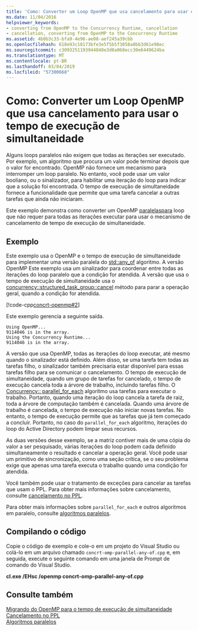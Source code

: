 ```yaml
---
title: 'Como: Converter um Loop OpenMP que usa cancelamento para usar o tempo de execução de simultaneidade'
ms.date: 11/04/2016
helpviewer_keywords:
- converting from OpenMP to the Concurrency Runtime, cancellation
- cancellation, converting from OpenMP to the Concurrency Runtime
ms.assetid: 4b0b3c33-bfa9-4e96-ae08-aef245a39cbb
ms.openlocfilehash: 618e93c18173bfe3e5f5b5f3058a8bb3d61e98ec
ms.sourcegitcommit: c3093251193944840e3d0a068ecc30e6449624ba
ms.translationtype: MT
ms.contentlocale: pt-BR
ms.lasthandoff: 03/04/2019
ms.locfileid: "57300668"
---
```

# <a name="how-to-convert-an-openmp-loop-that-uses-cancellation-to-use-the-concurrency-runtime"></a>Como: Converter um Loop OpenMP que usa cancelamento para usar o tempo de execução de simultaneidade

Alguns loops paralelos não exigem que todas as iterações ser executado. Por exemplo, um algoritmo que procura um valor pode terminar depois que o valor for encontrado. OpenMP não fornece um mecanismo para interromper um loop paralelo. No entanto, você pode usar um valor booliano, ou o sinalizador, para habilitar uma iteração do loop para indicar que a solução foi encontrada. O tempo de execução de simultaneidade fornece a funcionalidade que permite que uma tarefa cancelar a outras tarefas que ainda não iniciaram.

Este exemplo demonstra como converter um OpenMP [paralelas](../../parallel/concrt/how-to-use-parallel-invoke-to-write-a-parallel-sort-routine.md#parallel)[para](../../parallel/openmp/reference/for-openmp.md) loop que não requer para todas as iterações executar para usar o mecanismo de cancelamento de tempo de execução de simultaneidade.

## <a name="example"></a>Exemplo

Este exemplo usa o OpenMP e o tempo de execução de simultaneidade para implementar uma versão paralela do [std::any_of](../../standard-library/algorithm-functions.md#any_of) algoritmo. A versão OpenMP Este exemplo usa um sinalizador para coordenar entre todas as iterações do loop paralelo que a condição for atendida. A versão que usa o tempo de execução de simultaneidade usa o [concurrency::structured_task_group::cancel](reference/structured-task-group-class.md#cancel) método para parar a operação geral, quando a condição for atendida.

[!code-cpp[concrt-openmp#2](../../parallel/concrt/codesnippet/cpp/convert-an-openmp-loop-that-uses-cancellation_1.cpp)]

Este exemplo gerencia a seguinte saída.

```Output
Using OpenMP...
9114046 is in the array.
Using the Concurrency Runtime...
9114046 is in the array.
```

A versão que usa OpenMP, todas as iterações do loop executar, até mesmo quando o sinalizador está definido. Além disso, se uma tarefa tem todas as tarefas filho, o sinalizador também precisaria estar disponível para essas tarefas filho para se comunicar o cancelamento. O tempo de execução de simultaneidade, quando um grupo de tarefas for cancelado, o tempo de execução cancela toda a árvore de trabalho, incluindo tarefas filho. O [Concurrency:: parallel_for_each](reference/concurrency-namespace-functions.md#parallel_for_each) algoritmo usa tarefas para executar o trabalho. Portanto, quando uma iteração do loop cancela a tarefa de raiz, toda a árvore de computação também é cancelada. Quando uma árvore de trabalho é cancelada, o tempo de execução não iniciar novas tarefas. No entanto, o tempo de execução permite que as tarefas que já tem começado a concluir. Portanto, no caso do `parallel_for_each` algoritmo, iterações do loop do Active Directory podem limpar seus recursos.

As duas versões desse exemplo, se a matriz contiver mais de uma cópia do valor a ser pesquisado, várias iterações do loop podem cada definido simultaneamente o resultado e cancelar a operação geral. Você pode usar um primitivo de sincronização, como uma seção crítica, se o seu problema exige que apenas uma tarefa executa o trabalho quando uma condição for atendida.

Você também pode usar o tratamento de exceções para cancelar as tarefas que usam o PPL. Para obter mais informações sobre cancelamento, consulte [cancelamento no PPL](cancellation-in-the-ppl.md).

Para obter mais informações sobre `parallel_for_each` e outros algoritmos em paralelo, consulte [algoritmos paralelos](../../parallel/concrt/parallel-algorithms.md).

## <a name="compiling-the-code"></a>Compilando o código

Copie o código de exemplo e cole-o em um projeto do Visual Studio ou colá-lo em um arquivo chamado `concrt-omp-parallel-any-of.cpp` e, em seguida, execute o seguinte comando em uma janela de Prompt de comando do Visual Studio.

**cl.exe /EHsc /openmp concrt-omp-parallel-any-of.cpp**

## <a name="see-also"></a>Consulte também

[Migrando do OpenMP para o tempo de execução de simultaneidade](../../parallel/concrt/migrating-from-openmp-to-the-concurrency-runtime.md)<br/>
[Cancelamento no PPL](cancellation-in-the-ppl.md)<br/>
[Algoritmos paralelos](../../parallel/concrt/parallel-algorithms.md)
